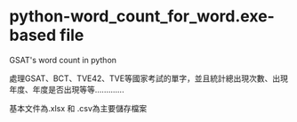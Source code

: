 # python-word_count_for_word.exe-based file
GSAT's word count in python


處理GSAT、BCT、TVE42、TVE等國家考試的單字，並且統計總出現次數、出現年度、年度是否出現等等.............

基本文件為.xlsx 和 .csv為主要儲存檔案
